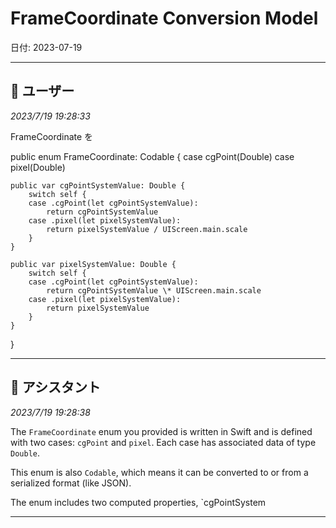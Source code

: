 # FrameCoordinate Conversion Model

日付: 2023-07-19

---

## 👤 ユーザー
*2023/7/19 19:28:33*

FrameCoordinate を

public enum FrameCoordinate: Codable {
    case cgPoint(Double)
    case pixel(Double)

    public var cgPointSystemValue: Double {
        switch self {
        case .cgPoint(let cgPointSystemValue):
            return cgPointSystemValue
        case .pixel(let pixelSystemValue):
            return pixelSystemValue / UIScreen.main.scale
        }
    }

    public var pixelSystemValue: Double {
        switch self {
        case .cgPoint(let cgPointSystemValue):
            return cgPointSystemValue \* UIScreen.main.scale
        case .pixel(let pixelSystemValue):
            return pixelSystemValue
        }
    }
}

---

## 🤖 アシスタント
*2023/7/19 19:28:38*

The `FrameCoordinate` enum you provided is written in Swift and is defined with two cases: `cgPoint` and `pixel`. Each case has associated data of type `Double`.

This enum is also `Codable`, which means it can be converted to or from a serialized format (like JSON).

The enum includes two computed properties, `cgPointSystem

---
